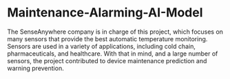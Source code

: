 # Maintenance-Alarming-AI-Model
The SenseAnywhere company is in charge of this project, which focuses on many sensors that provide the best automatic temperature monitoring. Sensors are used in a variety of applications, including cold chain, pharmaceuticals, and healthcare. With that in mind, and a large number of sensors, the project contributed to device maintenance prediction and warning prevention.
